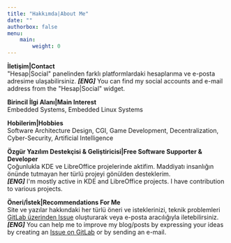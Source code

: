 ```yaml
---
title: "Hakkımda|About Me"
date: ""
authorbox: false
menu:
    main:
        weight: 0
---
```


**İletişim|Contact** <br>
"Hesap|Social" panelinden farklı platformlardaki hesaplarıma ve e-posta adresime ulaşabilirsiniz.
***[ENG]*** You can find my social accounts and e-mail address from the "Hesap|Social" widget.

**Birincil İlgi Alanı|Main Interest** <br>
Embedded Systems, Embedded Linux Systems

**Hobilerim|Hobbies** <br>
Software Architecture Design, CGI, Game Development, Decentralization, Cyber-Security, Artificial Intelligence

**Özgür Yazılım Destekçisi & Geliştiricisi|Free Software Supporter & Developer** <br>
Çoğunlukla KDE ve LibreOffice projelerinde aktifim. Maddiyatı insanlığın önünde tutmayan her türlü projeyi gönülden desteklerim.<br>
***[ENG]*** I'm mostly active in KDE and LibreOffice projects. I have contribution to various projects.

**Öneri/İstek|Recommendations For Me** <br>
Site ve yazılar hakkındaki her türlü öneri ve isteklerinizi, teknik problemleri [GitLab üzerinden Issue](https://gitlab.com/furkantokac/furkantokac.gitlab.io) oluşturarak veya e-posta aracılığıyla iletebilirsiniz. <br>
***[ENG]*** You can help me to improve my blog/posts by expressing your ideas by creating an [Issue on GitLab](https://gitlab.com/furkantokac/furkantokac.gitlab.io) or by sending an e-mail.
